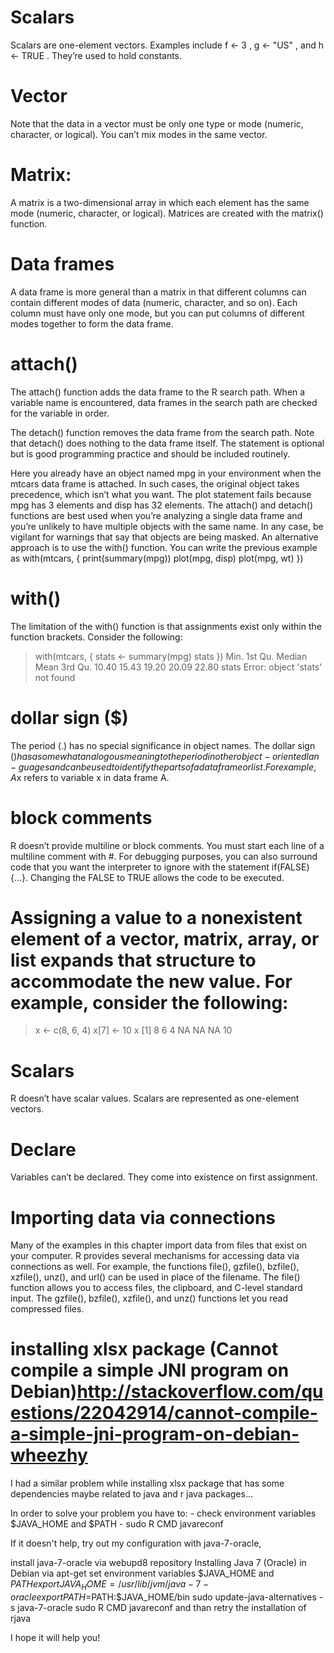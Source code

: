 # Scalars
Scalars are one-element vectors. Examples include f <- 3 , g <- "US" ,
and h <- TRUE . They’re used to hold constants.

# Vector
Note that the data in a vector must be only one type or mode (numeric, character, or logical).
You can’t mix modes in the same vector.

# Matrix:
A matrix is a two-dimensional array in which each element has the same mode
(numeric, character, or logical). Matrices are created with the matrix() function.

# Data frames
A data frame is more general than a matrix in that different columns can contain different modes of data (numeric, character, and so on).
Each column must have only one mode, but you can put columns of different modes together to form the data frame.

# attach()
The attach() function adds the data frame to the R search path. When a variable
name is encountered, data frames in the search path are checked for the variable in order.

The detach() function removes the data frame from the search path. Note that detach() does nothing to the data frame itself. The statement is optional but is good programming practice and should be included routinely.

Here you already have an object named mpg in your environment when the mtcars
data frame is attached. In such cases, the original object takes precedence, which isn’t
what you want. The plot statement fails because mpg has 3 elements and disp has 32
elements. The attach() and detach() functions are best used when you’re analyzing
a single data frame and you’re unlikely to have multiple objects with the same name.
In any case, be vigilant for warnings that say that objects are being masked.
An alternative approach is to use the with() function. You can write the previous
example as
with(mtcars, {
	print(summary(mpg))
	plot(mpg, disp)
	plot(mpg, wt)
})

# with()
The limitation of the with() function is that assignments exist only within the function brackets. Consider the following:
> with(mtcars, {
  stats <- summary(mpg)
  stats
})
Min. 1st Qu. Median
Mean 3rd Qu.
10.40
15.43
19.20
20.09
22.80
> stats
Error: object 'stats' not found

# dollar sign ($)
The period (.) has no special significance in object names. The dollar sign ($) has a somewhat analogous meaning to the period in other object-oriented lan-
guages and can be used to identify the parts of a data frame or list. For example, A$x refers to variable x in data frame A.

# block comments
R doesn’t provide multiline or block comments. You must start each line of a multiline comment with #. For debugging purposes, you can also surround code that you want the interpreter to ignore with the statement if(FALSE){...}. Changing the FALSE to TRUE allows the code to be executed.

# Assigning a value to a nonexistent element of a vector, matrix, array, or list expands that structure to accommodate the new value. For example, consider the following:
> x <- c(8, 6, 4)
> x[7] <- 10
> x
[1] 8 6 4 NA NA NA 10

# Scalars
R doesn’t have scalar values. Scalars are represented as one-element vectors.

# Declare
Variables can’t be declared. They come into existence on first assignment.

# Importing data via connections
Many of the examples in this chapter import data from files that exist on your computer. R provides several mechanisms for accessing data via connections as well. For example, the functions file(), gzfile(), bzfile(), xzfile(), unz(), and url() can be used in place of the filename. The file() function allows you to access files, the clipboard, and C-level standard input. The gzfile(), bzfile(), xzfile(), and unz() functions let you read compressed files.

# installing xlsx package (Cannot compile a simple JNI program on Debian)<http://stackoverflow.com/questions/22042914/cannot-compile-a-simple-jni-program-on-debian-wheezhy>
I had a similar problem while installing xlsx package that has some dependencies maybe related to java and r java packages...

In order to solve your problem you have to: - check environment variables $JAVA_HOME and $PATH - sudo R CMD javareconf

If it doesn't help, try out my configuration with java-7-oracle,

install java-7-oracle via webupd8 repository Installing Java 7 (Oracle) in Debian via apt-get
set environment variables $JAVA_HOME and $PATH
export JAVA_HOME=/usr/lib/jvm/java-7-oracle
export PATH=$PATH:$JAVA_HOME/bin
sudo update-java-alternatives -s java-7-oracle
sudo R CMD javareconf
and than retry the installation of rjava

I hope it will help you!

